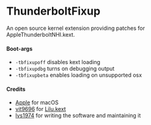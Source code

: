 ThunderboltFixup
===================

An open source kernel extension providing patches for AppleThunderboltNHI.kext.

#### Boot-args
- `-tbfixupoff` disables kext loading
- `-tbfixupdbg` turns on debugging output
- `-tbfixupbeta` enables loading on unsupported osx

#### Credits
- [Apple](https://www.apple.com) for macOS  
- [vit9696](https://github.com/vit9696) for [Lilu.kext](https://github.com/vit9696/Lilu)
- [lvs1974](https://applelife.ru/members/lvs1974.53809/) for writing the software and maintaining it
